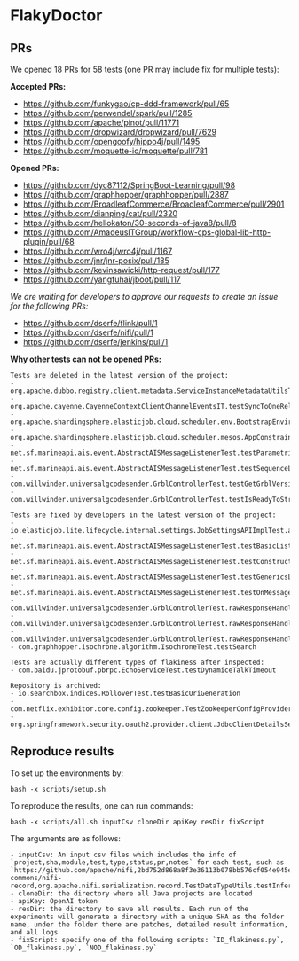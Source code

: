 # FlakyDoctor


## PRs

We opened 18 PRs for 58 tests (one PR may include fix for multiple tests):

**Accepted PRs:**
- https://github.com/funkygao/cp-ddd-framework/pull/65
- https://github.com/perwendel/spark/pull/1285
- https://github.com/apache/pinot/pull/11771
- https://github.com/dropwizard/dropwizard/pull/7629
- https://github.com/opengoofy/hippo4j/pull/1495
- https://github.com/moquette-io/moquette/pull/781

**Opened PRs:**
- https://github.com/dyc87112/SpringBoot-Learning/pull/98
- https://github.com/graphhopper/graphhopper/pull/2887
- https://github.com/BroadleafCommerce/BroadleafCommerce/pull/2901
- https://github.com/dianping/cat/pull/2320
- https://github.com/hellokaton/30-seconds-of-java8/pull/8
- https://github.com/AmadeusITGroup/workflow-cps-global-lib-http-plugin/pull/68
- https://github.com/wro4j/wro4j/pull/1167
- https://github.com/jnr/jnr-posix/pull/185
- https://github.com/kevinsawicki/http-request/pull/177
- https://github.com/yangfuhai/jboot/pull/117

*We are waiting for developers to approve our requests to create an issue for the following PRs:*
- https://github.com/dserfe/flink/pull/1
- https://github.com/dserfe/nifi/pull/1
- https://github.com/dserfe/jenkins/pull/1

**Why other tests can not be opened PRs:**
```
Tests are deleted in the latest version of the project:
- org.apache.dubbo.registry.client.metadata.ServiceInstanceMetadataUtilsTest.testMetadataServiceURLParameters
- org.apache.cayenne.CayenneContextClientChannelEventsIT.testSyncToOneRelationship
- org.apache.shardingsphere.elasticjob.cloud.scheduler.env.BootstrapEnvironmentTest.assertWithoutEventTraceRdbConfiguration
- org.apache.shardingsphere.elasticjob.cloud.scheduler.mesos.AppConstraintEvaluatorTest.assertExistExecutorOnS0
- net.sf.marineapi.ais.event.AbstractAISMessageListenerTest.testParametrizedConstructor
- net.sf.marineapi.ais.event.AbstractAISMessageListenerTest.testSequenceListener
- com.willwinder.universalgcodesender.GrblControllerTest.testGetGrblVersion
- com.willwinder.universalgcodesender.GrblControllerTest.testIsReadyToStreamFile

Tests are fixed by developers in the latest version of the project:
- io.elasticjob.lite.lifecycle.internal.settings.JobSettingsAPIImplTest.assertUpdateJobSettings
- net.sf.marineapi.ais.event.AbstractAISMessageListenerTest.testBasicListenerWithUnexpectedMessage
- net.sf.marineapi.ais.event.AbstractAISMessageListenerTest.testConstructor
- net.sf.marineapi.ais.event.AbstractAISMessageListenerTest.testGenericsListener
- net.sf.marineapi.ais.event.AbstractAISMessageListenerTest.testOnMessageWithExpectedMessage
- com.willwinder.universalgcodesender.GrblControllerTest.rawResponseHandlerOnErrorWithNoSentCommandsShouldSendMessageToConsole
- com.willwinder.universalgcodesender.GrblControllerTest.rawResponseHandlerWithKnownErrorShouldWriteMessageToConsole
- com.willwinder.universalgcodesender.GrblControllerTest.rawResponseHandlerWithUnknownErrorShouldWriteGenericMessageToConsole
- com.graphhopper.isochrone.algorithm.IsochroneTest.testSearch

Tests are actually different types of flakiness after inspected:
- com.baidu.jprotobuf.pbrpc.EchoServiceTest.testDynamiceTalkTimeout

Repository is archived:
- io.searchbox.indices.RolloverTest.testBasicUriGeneration
- com.netflix.exhibitor.core.config.zookeeper.TestZookeeperConfigProvider.testConcurrentModification
- org.springframework.security.oauth2.provider.client.JdbcClientDetailsServiceTests.testUpdateClientRedirectURI
``` 

## Reproduce results

To set up the environments by:
```
bash -x scripts/setup.sh
```

To reproduce the results, one can run commands:
```
bash -x scripts/all.sh inputCsv cloneDir apiKey resDir fixScript
```
The arguments are as follows:
```
- inputCsv: An input csv files which includes the info of `project,sha,module,test,type,status,pr,notes` for each test, such as `https://github.com/apache/nifi,2bd752d868a8f3e36113b078bb576cf054e945e8,nifi-commons/nifi-record,org.apache.nifi.serialization.record.TestDataTypeUtils.testInferTypeWithMapNonStringKeys,ID,,,,`
- cloneDir: the directory where all Java projects are located
- apiKey: OpenAI token
- resDir: the directory to save all results. Each run of the experiments will generate a directory with a unique SHA as the folder name, under the folder there are patches, detailed result information, and all logs
- fixScript: specify one of the following scripts: `ID_flakiness.py`, `OD_flakiness.py`, `NOD_flakiness.py`
```
